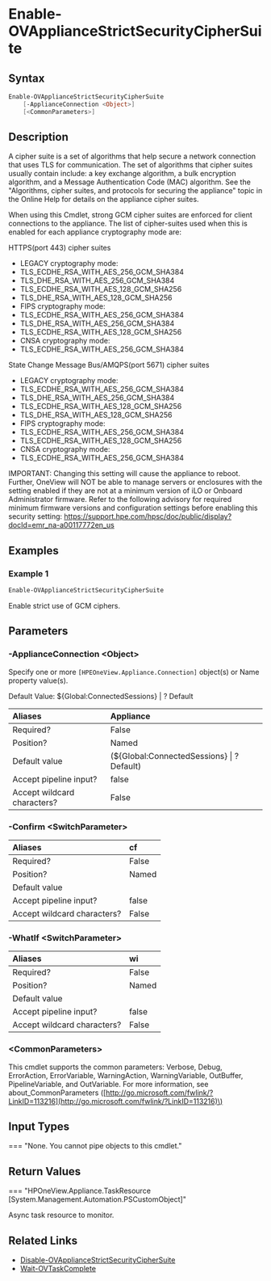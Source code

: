 ﻿---
description: Enforce strict use of strong GCM (Galois/Counter Mode) ciphers for an appliance.
---

# Enable-OVApplianceStrictSecurityCipherSuite

## Syntax

```powershell
Enable-OVApplianceStrictSecurityCipherSuite
    [-ApplianceConnection <Object>]
    [<CommonParameters>]
```

## Description

A cipher suite is a set of algorithms that help secure a network connection that uses TLS for communication. The set of algorithms that cipher suites usually contain include: a key exchange algorithm, a bulk encryption algorithm, and a Message Authentication Code (MAC) algorithm.  See the "Algorithms, cipher suites, and protocols for securing the appliance" topic in the Online Help for details on the appliance cipher suites.

When using this Cmdlet, strong GCM cipher suites are enforced for client connections to the appliance. The list of cipher-suites used when this is enabled for each appliance cryptography mode are:

HTTPS(port 443) cipher suites
* LEGACY cryptography mode:
* TLS_ECDHE_RSA_WITH_AES_256_GCM_SHA384
* TLS_DHE_RSA_WITH_AES_256_GCM_SHA384
* TLS_ECDHE_RSA_WITH_AES_128_GCM_SHA256
* TLS_DHE_RSA_WITH_AES_128_GCM_SHA256
* FIPS cryptography mode:
* TLS_ECDHE_RSA_WITH_AES_256_GCM_SHA384
* TLS_DHE_RSA_WITH_AES_256_GCM_SHA384
* TLS_ECDHE_RSA_WITH_AES_128_GCM_SHA256
* CNSA cryptography mode:
* TLS_ECDHE_RSA_WITH_AES_256_GCM_SHA384

State Change Message Bus/AMQPS(port 5671) cipher suites
* LEGACY cryptography mode:
* TLS_ECDHE_RSA_WITH_AES_256_GCM_SHA384
* TLS_DHE_RSA_WITH_AES_256_GCM_SHA384
* TLS_ECDHE_RSA_WITH_AES_128_GCM_SHA256
* TLS_DHE_RSA_WITH_AES_128_GCM_SHA256
* FIPS cryptography mode:
* TLS_ECDHE_RSA_WITH_AES_256_GCM_SHA384
* TLS_ECDHE_RSA_WITH_AES_128_GCM_SHA256
* CNSA cryptography mode:
* TLS_ECDHE_RSA_WITH_AES_256_GCM_SHA384

IMPORTANT: Changing this setting will cause the appliance to reboot. Further, OneView will NOT be able to manage servers or enclosures with the setting enabled if they are not at a minimum version of iLO or Onboard Administrator firmware. Refer to the following advisory for required minimum firmware versions and configuration settings before enabling this security setting: https://support.hpe.com/hpsc/doc/public/display?docId=emr_na-a00117772en_us

## Examples

###  Example 1 

```powershell
Enable-OVApplianceStrictSecurityCipherSuite

```

Enable strict use of GCM ciphers.

## Parameters

### -ApplianceConnection &lt;Object&gt;

Specify one or more `[HPEOneView.Appliance.Connection]` object(s) or Name property value(s).

Default Value: ${Global:ConnectedSessions} | ? Default

| Aliases | Appliance |
| :--- | :--- |
| Required? | False |
| Position? | Named |
| Default value | (${Global:ConnectedSessions} &vert; ? Default) |
| Accept pipeline input? | false |
| Accept wildcard characters? | False |

### -Confirm &lt;SwitchParameter&gt;



| Aliases | cf |
| :--- | :--- |
| Required? | False |
| Position? | Named |
| Default value |  |
| Accept pipeline input? | false |
| Accept wildcard characters? | False |

### -WhatIf &lt;SwitchParameter&gt;



| Aliases | wi |
| :--- | :--- |
| Required? | False |
| Position? | Named |
| Default value |  |
| Accept pipeline input? | false |
| Accept wildcard characters? | False |

### &lt;CommonParameters&gt;

This cmdlet supports the common parameters: Verbose, Debug, ErrorAction, ErrorVariable, WarningAction, WarningVariable, OutBuffer, PipelineVariable, and OutVariable. For more information, see about\_CommonParameters \([http://go.microsoft.com/fwlink/?LinkID=113216](http://go.microsoft.com/fwlink/?LinkID=113216)\)

## Input Types

=== "None.  You cannot pipe objects to this cmdlet."
 

 

## Return Values

=== "HPOneView.Appliance.TaskResource [System.Management.Automation.PSCustomObject]"
 
Async task resource to monitor.
 

## Related Links

* [Disable-OVApplianceStrictSecurityCipherSuite](disable-ovappliancestrictsecurityciphersuite.md)
* [Wait-OVTaskComplete](wait-ovtaskcomplete.md)
